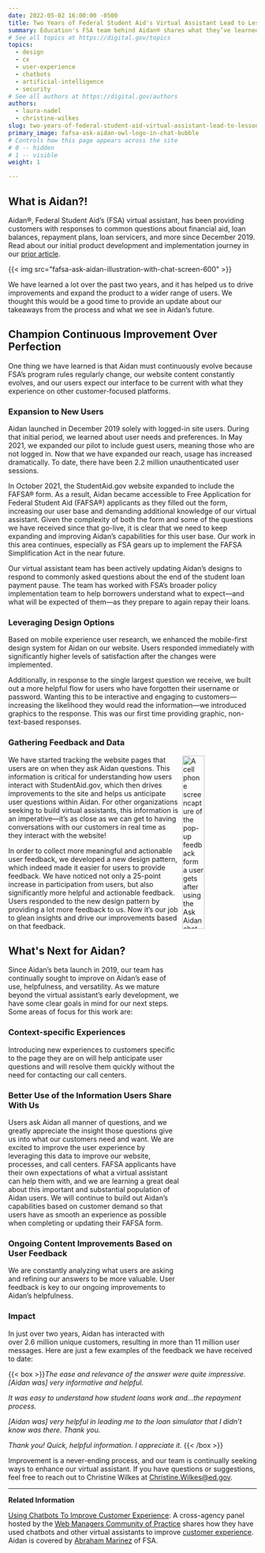 ```yaml
---
date: 2022-05-02 16:00:00 -0500
title: Two Years of Federal Student Aid's Virtual Assistant Lead to Lessons Learned and a Clear Vision of the Work Ahead
summary: Education's FSA team behind Aidan® shares what they’ve learned over the past two years to help drive improvements and expand the product to a wider range of users.
# See all topics at https://digital.gov/topics
topics:
  - design
  - cx
  - user-experience
  - chatbots
  - artificial-intelligence
  - security
# See all authors at https://digital.gov/authors
authors:
  - laura-nadel
  - christine-wilkes
slug: two-years-of-federal-student-aid-virtual-assistant-lead-to-lessons-learned-and-a-clear-vision-of-the-work-ahead
primary_image: fafsa-ask-aidan-owl-logo-in-chat-bubble
# Controls how this page appears across the site
# 0 -- hidden
# 1 -- visible
weight: 1

---
```


## What is Aidan?!

Aidan®, Federal Student Aid’s (FSA) virtual assistant, has been providing customers with responses to common questions about financial aid, loan balances, repayment plans, loan servicers, and more since December 2019. Read about our initial product development and implementation journey in our [prior article](https://digital.gov/2020/12/07/federal-student-aids-new-virtual-assistant-offers-model-for-improved-customer-service-in-government/).

{{< img src="fafsa-ask-aidan-illustration-with-chat-screen-600" >}}

We have learned a lot over the past two years, and it has helped us to drive improvements and expand the product to a wider range of users. We thought this would be a good time to provide an update about our takeaways from the process and what we see in Aidan’s future.

## Champion Continuous Improvement Over Perfection

One thing we have learned is that Aidan must continuously evolve because FSA’s program rules regularly change, our website content constantly evolves, and our users expect our interface to be current with what they experience on other customer-focused platforms.

### Expansion to New Users

Aidan launched in December 2019 solely with logged-in site users. During that initial period, we learned about user needs and preferences. In May 2021, we expanded our pilot to include guest users, meaning those who are not logged in. Now that we have expanded our reach, usage has increased dramatically. To date, there have been 2.2 million unauthenticated user sessions.

In October 2021, the StudentAid.gov website expanded to include the FAFSA® form. As a result, Aidan became accessible to Free Application for Federal Student Aid (FAFSA®) applicants as they filled out the form, increasing our user base and demanding additional knowledge of our virtual assistant. Given the complexity of both the form and some of the questions we have received since that go-live, it is clear that we need to keep expanding and improving Aidan’s capabilities for this user base. Our work in this area continues, especially as FSA gears up to implement the FAFSA Simplification Act in the near future.

Our virtual assistant team has been actively updating Aidan’s designs to respond to commonly asked questions about the end of the student loan payment pause. The team has worked with FSA’s broader policy implementation team to help borrowers understand what to expect&mdash;and what will be expected of them&mdash;as they prepare to again repay their loans.

### Leveraging Design Options

Based on mobile experience user research, we enhanced the mobile-first design system for Aidan on our website. Users responded immediately with significantly higher levels of satisfaction after the changes were implemented.

Additionally, in response to the single largest question we receive, we built out a more helpful flow for users who have forgotten their username or password. Wanting this to be interactive and engaging to customers&mdash;increasing the likelihood they would read the information&mdash;we introduced graphics to the response. This was our first time providing graphic, non-text-based responses.

### Gathering Feedback and Data

<img src="https://s3.amazonaws.com/digitalgov/ask-aidan-chat-feedback-600_w600.png" align="right" width="30%" alt="A cell phone screencapture of the pop-up feedback form a user gets after using the Ask Aidan chat on the StudentAid.gov website. At the top, is a green banner with Ask Aidan Beta in white text, and a sound off or mute icon. One can collapse or close the chat at the top right of the green bar. Below that is a form with four sections on a white background. At the top is the question, What went well?, followed by five white feedback buttons with text and button outlines in blue. They are: Answered my questions, Easy to use, Helpful, Solved my problem, and Other. Two of the feedback buttons are selected; Answered my questions, and Other. The text color for those two has changed to black and the background color has changed to light green. The third section has a Tell us more text box that is optional. It allows entry of up to 500 characters. Within the box, someone has typed: Thank you for your help, Aidan! A counter displays below that box, on the right side, to indicate how many characters were used; 31 of 500. At the bottom is a blue button with the word Submit in white text. In the top rght corner of the feedback pop-up is a dark gray x to close the box if the user does not want to submit anything.">We have started tracking the website pages that users are on when they ask Aidan questions. This information is critical for understanding how users interact with StudentAid.gov, which then drives improvements to the site and helps us anticipate user questions within Aidan. For other organizations seeking to build virtual assistants, this information is an imperative—it’s as close as we can get to having conversations with our customers in real time as they interact with the website!

In order to collect more meaningful and actionable user feedback, we developed a new design pattern, which indeed made it easier for users to provide feedback. We have noticed not only a 25-point increase in participation from users, but also significantly more helpful and actionable feedback. Users responded to the new design pattern by providing a lot more feedback to us. Now it’s our job to glean insights and drive our improvements based on that feedback. 

## What's Next for Aidan?

Since Aidan’s beta launch in 2019, our team has continually sought to improve on Aidan’s ease of use, helpfulness, and versatility. As we mature beyond the virtual assistant’s early development, we have some clear goals in mind for our next steps. Some areas of focus for this work are:

### Context-specific Experiences

Introducing new experiences to customers specific to the page they are on will help anticipate user questions and will resolve them quickly without the need for contacting our call centers.

### Better Use of the Information Users Share With Us

Users ask Aidan all manner of questions, and we greatly appreciate the insight those questions give us into what our customers need and want. We are excited to improve the user experience by leveraging this data to improve our website, processes, and call centers. FAFSA applicants have their own expectations of what a virtual assistant can help them with, and we are learning a great deal about this important and substantial population of Aidan users. We will continue to build out Aidan’s capabilities based on customer demand so that users have as smooth an experience as possible when completing or updating their FAFSA form.

### Ongoing Content Improvements Based on User Feedback

We are constantly analyzing what users are asking and refining our answers to be more valuable. User feedback is key to our ongoing improvements to Aidan’s helpfulness. 

### Impact

In just over two years, Aidan has interacted with over 2.6 million unique customers, resulting in more than 11 million user messages. Here are just a few examples of the feedback we have received to date:

{{< box >}}_The ease and relevance of the answer were quite impressive. [Aidan was] very informative and helpful._

_It was easy to understand how student loans work and…the repayment process._

_[Aidan was] very helpful in leading me to the loan simulator that I didn’t know was there. Thank you._

_Thank you! Quick, helpful information. I appreciate it._ {{< /box >}}

Improvement is a never-ending process, and our team is continually seeking ways to enhance our virtual assistant. If you have questions or suggestions, feel free to reach out to Christine Wilkes at [Christine.Wilkes@ed.gov](mailto:Christine.Wilkes@ed.gov).

***

**Related Information**

[Using Chatbots To Improve Customer Experience](https://digital.gov/2021/04/07/using-chatbots-to-improve-customer-experience/): A cross-agency panel hosted by the [Web Managers Community of Practice](https://digital.gov/communities/web-content-managers/) shares how they have used chatbots and other virtual assistants to improve [customer experience](https://digital.gov/topics/cx/). Aidan is covered by [Abraham Marinez](https://digital.gov/authors/abraham-marinez/) of FSA.

